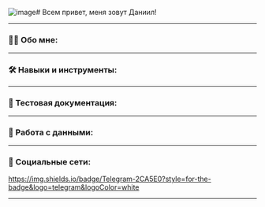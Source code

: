 ![image](https://github.com/Support322/support322/assets/167447659/b3e6ef03-c06c-429d-b7f0-fa5910883372)# Всем привет, меня зовут Даниил!

---

### 👨‍💻 Обо мне:

---

### 🛠️ Навыки и инструменты:
---


### 📁 Тестовая документация:

---

### 💾 Работа с данными:

---

### 🤝 Социальные сети:

https://img.shields.io/badge/Telegram-2CA5E0?style=for-the-badge&logo=telegram&logoColor=white

---
